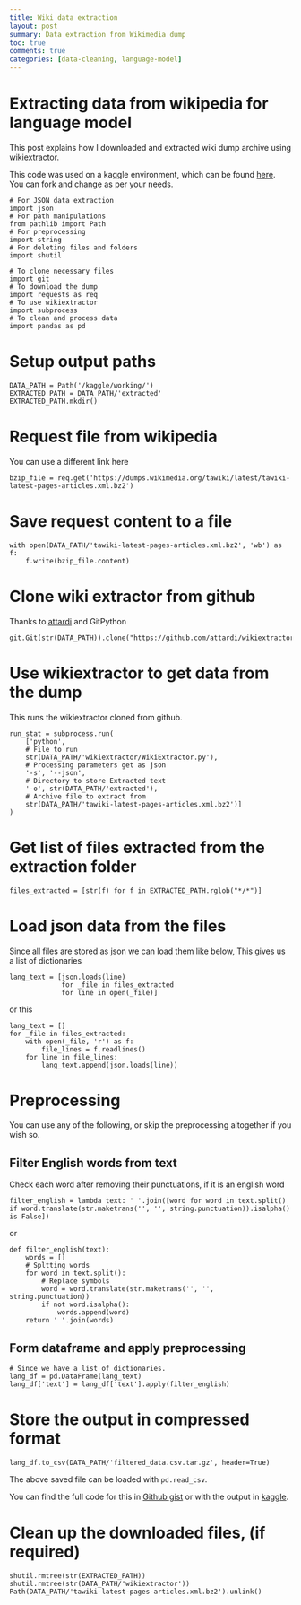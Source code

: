 ```yaml
---
title: Wiki data extraction
layout: post
summary: Data extraction from Wikimedia dump
toc: true
comments: true
categories: [data-cleaning, language-model]
---
```

# Extracting data from wikipedia for language model

This post explains how I downloaded and extracted wiki dump archive using [wikiextractor](https://github.com/attardi/wikiextractor).

This code was used on a kaggle environment, which can be found [here](https://www.kaggle.com/manimaranp/tamil-wiki-data-extraction). You can fork and change as per your needs.

    # For JSON data extraction
    import json
    # For path manipulations
    from pathlib import Path
    # For preprocessing
    import string
    # For deleting files and folders
    import shutil

    # To clone necessary files
    import git
    # To download the dump
    import requests as req
    # To use wikiextractor
    import subprocess
    # To clean and process data
    import pandas as pd

# Setup output paths
    DATA_PATH = Path('/kaggle/working/')
    EXTRACTED_PATH = DATA_PATH/'extracted'
    EXTRACTED_PATH.mkdir()

# Request file from wikipedia
You can use a different link here

    bzip_file = req.get('https://dumps.wikimedia.org/tawiki/latest/tawiki-latest-pages-articles.xml.bz2')

# Save request content to a file
    with open(DATA_PATH/'tawiki-latest-pages-articles.xml.bz2', 'wb') as f:
        f.write(bzip_file.content)

# Clone wiki extractor from github
Thanks to [attardi](https://github.com/attardi) and GitPython

    git.Git(str(DATA_PATH)).clone("https://github.com/attardi/wikiextractor.git")

# Use wikiextractor to get data from the dump
This runs the wikiextractor cloned from github.

    run_stat = subprocess.run(
        ['python',
        # File to run
        str(DATA_PATH/'wikiextractor/WikiExtractor.py'),
        # Processing parameters get as json
        '-s', '--json',
        # Directory to store Extracted text
        '-o', str(DATA_PATH/'extracted'),
        # Archive file to extract from
        str(DATA_PATH/'tawiki-latest-pages-articles.xml.bz2')]
    )

# Get list of files extracted from the extraction folder
    files_extracted = [str(f) for f in EXTRACTED_PATH.rglob("*/*")]

# Load json data from the files
Since all files are stored as json we can load them like below, This gives us a list of dictionaries

    lang_text = [json.loads(line) 
                 for _file in files_extracted 
                 for line in open(_file)]

or this

    lang_text = []
    for _file in files_extracted:
        with open(_file, 'r') as f:
            file_lines = f.readlines() 
        for line in file_lines:
            lang_text.append(json.loads(line))

# Preprocessing
You can use any of the following, or skip the preprocessing altogether if you wish so.


## Filter English words from text

Check each word after removing their punctuations, if it is an english word

    filter_english = lambda text: ' '.join([word for word in text.split() if word.translate(str.maketrans('', '', string.punctuation)).isalpha() is False])

or

    def filter_english(text):
        words = []
        # Spltting words
        for word in text.split():
            # Replace symbols
            word = word.translate(str.maketrans('', '', string.punctuation))
            if not word.isalpha():
                words.append(word)
        return ' '.join(words)

## Form dataframe and apply preprocessing
    # Since we have a list of dictionaries.
    lang_df = pd.DataFrame(lang_text)
    lang_df['text'] = lang_df['text'].apply(filter_english)

# Store the output in compressed format
    lang_df.to_csv(DATA_PATH/'filtered_data.csv.tar.gz', header=True)

The above saved file can be loaded with `pd.read_csv`. 

You can find the full code for this in [Github gist](https://gist.github.com/mani2106/97c0af61c9fde6e6cd7f6304f1b593af) or with the output in [kaggle](https://www.kaggle.com/manimaranp/tamil-wiki-data-extraction).

# Clean up the downloaded files, (if required)

    shutil.rmtree(str(EXTRACTED_PATH))
    shutil.rmtree(str(DATA_PATH/'wikiextractor'))
    Path(DATA_PATH/'tawiki-latest-pages-articles.xml.bz2').unlink()